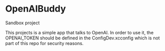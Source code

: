 # OpenAIBuddy
Sandbox project 

This projects is a simple app that talks to OpenAI.
In order to use it, the OPENAI_TOKEN should be defined in the ConfigDev.xcconfig which is not part of this repo for security reasons.
